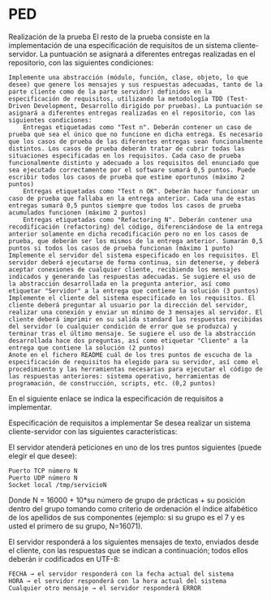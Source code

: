 # PED
Realización de la prueba
El resto de la prueba consiste en la implementación de una especificación de requisitos de un sistema cliente-servidor. La puntuación se asignará a diferentes entregas realizadas en el repositorio, con las siguientes condiciones:

    Implemente una abstracción (módulo, función, clase, objeto, lo que desee) que genere los mensajes y sus respuestas adecuadas, tanto de la parte cliente como de la parte servidor) definidos en la especificación de requisitos, utilizando la metodología TDD (Test-Driven Development, Desarrollo dirigido por pruebas). La puntuación se asignará a diferentes entregas realizadas en el repositorio, con las siguientes condiciones:
        Entregas etiquetadas como "Test n". Deberán contener un caso de prueba que sea el único que no funcione en dicha entrega. Es necesario que los casos de prueba de las diferentes entregas sean funcionalmente distintos. Los casos de prueba deberán tratar de cubrir todas las situaciones especificadas en los requisitos. Cada caso de prueba funcionalmente distinto y adecuado a los requisitos del enunciado que sea ejecutado correctamente por el software sumará 0,5 puntos. Puede escribir todos los casos de prueba que estime oportunos (máximo 2 puntos)
        Entregas etiquetadas como "Test n OK". Deberán hacer funcionar un caso de prueba que fallaba en la entrega anterior. Cada una de estas entregas sumará 0,5 puntos siempre que todos los casos de prueba acumulados funcionen (máximo 2 puntos)
        Entregas etiquetadas como "Refactoring N". Deberán contener una recodificación (refactoring) del código, diferenciándose de la entrega anterior solamente en dicha recodificación pero no en los casos de prueba, que deberán ser los mismos de la entrega anterior. Sumarán 0,5 puntos si todos los casos de prueba funcionan (máximo 1 punto)
    Implemente el servidor del sistema especificado en los requisitos. El servidor deberá ejecutarse de forma continua, sin detenerse, y deberá aceptar conexiones de cualquier cliente, recibiendo los mensajes indicados y generando las respuestas adecuadas. Se sugiere el uso de la abstracción desarrollada en la pregunta anterior, así como etiquetar "Servidor" a la entrega que contiene la solución (3 puntos)
    Implemente el cliente del sistema especificado en los requisitos. El cliente deberá preguntar al usuario por la dirección del servidor, realizar una conexión y enviar un mínimo de 3 mensajes al servidor. El cliente deberá imprimir en su salida standard las respuestas recibidas del servidor (o cualquier condición de error que se produzca) y terminar tras el último mensaje. Se sugiere el uso de la abstracción desarrollada hace dos preguntas, así como etiquetar "Cliente" a la entrega que contiene la solución (2 puntos)
    Anote en el fichero README cuál de los tres puntos de escucha de la especificación de requisitos ha elegido para su servidor, así como el procedimiento y las herramientas necesarias para ejecutar el código de las respuestas anteriores: sistema operativo, herramientas de programación, de construcción, scripts, etc. (0,2 puntos)

En el siguiente enlace se indica la especificación de requisitos a implementar. 

Especificación de requisitos a implementar
Se desea realizar un sistema cliente-servidor con las siguientes características:

El servidor atenderá peticiones en uno de los tres puntos siguientes (puede elegir el que desee):

    Puerto TCP número N
    Puerto UDP número N
    Socket local /tmp/servicioN

Donde N = 16000 + 10*su número de grupo de prácticas + su posición dentro del grupo tomando como criterio de ordenación el índice alfabético de los apellidos de sus componentes (ejemplo: si su grupo es el 7 y es usted el primero de su grupo, N=16071).

El servidor responderá a los siguientes mensajes de texto, enviados desde el cliente, con las respuestas que se indican a continuación; todos ellos deberán ir codificados en UTF-8:

    FECHA → el servidor responderá con la fecha actual del sistema
    HORA → el servidor responderá con la hora actual del sistema
    Cualquier otro mensaje → el servidor responderá ERROR
